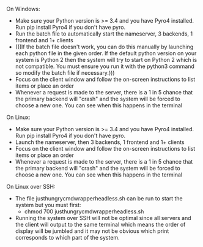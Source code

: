 On Windows:
- Make sure your Python version is >= 3.4 and you have Pyro4 installed. Run pip install Pyro4 if you don't
have pyro.
- Run the batch file to automatically start the nameserver, 3 backends, 1 frontend and 1+ clients
- (((If the batch file doesn't work, you can do this manually by launching each python file in the given order. If the default python version on your system is Python 2 then the system will try to start
on Python 2 which is not compatible. You must ensure you run it with the python3 command so modify the
batch file if necessary.)))
- Focus on the client window and follow the on-screen instructions to list items or place an order
- Whenever a request is made to the server, there is a 1 in 5 chance that the primary backend will "crash" and the system will be
forced to choose a new one. You can see when this happens in the terminal

On Linux:
- Make sure your Python version is >= 3.4 and you have Pyro4 installed. Run pip install Pyro4 if you don't
have pyro.
- Launch the nameserver, then 3 backends, 1 frontend and 1+ clients
- Focus on the client window and follow the on-screen instructions to list items or place an order
- Whenever a request is made to the server, there is a 1 in 5 chance that the primary backend will "crash" and the system will be
forced to choose a new one. You can see when this happens in the terminal

On Linux over SSH:
- The file justhungrycmdwrapperheadless.sh can be run to start the system but you must first:
	- chmod 700 justhungrycmdwrapperheadless.sh
- Running the system over SSH will not be optimal since all servers and the client will output to
the same terminal which means the order of display will be jumbled and it may not be obvious which print
corresponds to which part of the system.
